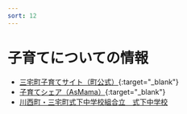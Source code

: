 ```yaml
---
sort: 12
---
```


# 子育てについての情報

- [三宅町子育てサイト（町公式）](https://www.town.miyake.lg.jp/kosodate/index.html){:target="_blank"}
- [子育てシェア（AsMama）](https://kosodate-share.asmama.jp/organizations/14){:target="_blank"}
- [川西町・三宅町式下中学校組合立　式下中学校](https://shikige-jh.edumap.jp/)